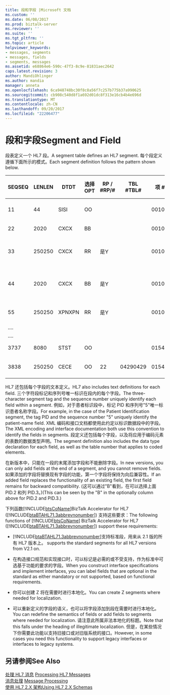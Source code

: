 ```yaml
---
title: 段和字段 |Microsoft 文档
ms.custom: ''
ms.date: 06/08/2017
ms.prod: biztalk-server
ms.reviewer: ''
ms.suite: ''
ms.tgt_pltfrm: ''
ms.topic: article
helpviewer_keywords:
- messages, segments
- messages, fields
- segments, messages
ms.assetid: e68864e6-590c-47f3-8c9e-81831aec2642
caps.latest.revision: 3
author: MandiOhlinger
ms.author: mandia
manager: anneta
ms.openlocfilehash: 6ca948748bc30f8c8a56f7c257b775b37a990625
ms.sourcegitcommit: cb908c540d8f1a692d01dc8f313e16cb4b4e696d
ms.translationtype: MT
ms.contentlocale: zh-CN
ms.lasthandoff: 09/20/2017
ms.locfileid: "22206477"
---
```

# <a name="segment-and-field"></a><span data-ttu-id="71c7d-102">段和字段</span><span class="sxs-lookup"><span data-stu-id="71c7d-102">Segment and Field</span></span>
<span data-ttu-id="71c7d-103">段表定义一个 HL7 段。</span><span class="sxs-lookup"><span data-stu-id="71c7d-103">A segment table defines an HL7 segment.</span></span> <span data-ttu-id="71c7d-104">每个段定义遵循下面所示的模式。</span><span class="sxs-lookup"><span data-stu-id="71c7d-104">Each segment definition follows the pattern shown below.</span></span>  
  
|<span data-ttu-id="71c7d-105">SEQ</span><span class="sxs-lookup"><span data-stu-id="71c7d-105">SEQ</span></span>|<span data-ttu-id="71c7d-106">LEN</span><span class="sxs-lookup"><span data-stu-id="71c7d-106">LEN</span></span>|<span data-ttu-id="71c7d-107">DT</span><span class="sxs-lookup"><span data-stu-id="71c7d-107">DT</span></span>|<span data-ttu-id="71c7d-108">选择</span><span class="sxs-lookup"><span data-stu-id="71c7d-108">OPT</span></span>|<span data-ttu-id="71c7d-109">RP / #</span><span class="sxs-lookup"><span data-stu-id="71c7d-109">RP/#</span></span>|<span data-ttu-id="71c7d-110">TBL #</span><span class="sxs-lookup"><span data-stu-id="71c7d-110">TBL#</span></span>|<span data-ttu-id="71c7d-111">项 #</span><span class="sxs-lookup"><span data-stu-id="71c7d-111">ITEM#</span></span>|<span data-ttu-id="71c7d-112">元素名称</span><span class="sxs-lookup"><span data-stu-id="71c7d-112">ELEMENT NAME</span></span>|  
|---------|---------|--------|---------|------------|-----------|------------|------------------|  
|<span data-ttu-id="71c7d-113">1</span><span class="sxs-lookup"><span data-stu-id="71c7d-113">1</span></span>|<span data-ttu-id="71c7d-114">4</span><span class="sxs-lookup"><span data-stu-id="71c7d-114">4</span></span>|<span data-ttu-id="71c7d-115">SI</span><span class="sxs-lookup"><span data-stu-id="71c7d-115">SI</span></span>|<span data-ttu-id="71c7d-116">O</span><span class="sxs-lookup"><span data-stu-id="71c7d-116">O</span></span>|||<span data-ttu-id="71c7d-117">00104</span><span class="sxs-lookup"><span data-stu-id="71c7d-117">00104</span></span>|<span data-ttu-id="71c7d-118">设置 PID 的 ID-</span><span class="sxs-lookup"><span data-stu-id="71c7d-118">Set ID - PID</span></span>|  
|<span data-ttu-id="71c7d-119">2</span><span class="sxs-lookup"><span data-stu-id="71c7d-119">2</span></span>|<span data-ttu-id="71c7d-120">20</span><span class="sxs-lookup"><span data-stu-id="71c7d-120">20</span></span>|<span data-ttu-id="71c7d-121">CX</span><span class="sxs-lookup"><span data-stu-id="71c7d-121">CX</span></span>|<span data-ttu-id="71c7d-122">B</span><span class="sxs-lookup"><span data-stu-id="71c7d-122">B</span></span>|||<span data-ttu-id="71c7d-123">00105</span><span class="sxs-lookup"><span data-stu-id="71c7d-123">00105</span></span>|<span data-ttu-id="71c7d-124">患者 ID</span><span class="sxs-lookup"><span data-stu-id="71c7d-124">Patient ID</span></span>|  
|<span data-ttu-id="71c7d-125">3</span><span class="sxs-lookup"><span data-stu-id="71c7d-125">3</span></span>|<span data-ttu-id="71c7d-126">250</span><span class="sxs-lookup"><span data-stu-id="71c7d-126">250</span></span>|<span data-ttu-id="71c7d-127">CX</span><span class="sxs-lookup"><span data-stu-id="71c7d-127">CX</span></span>|<span data-ttu-id="71c7d-128">R</span><span class="sxs-lookup"><span data-stu-id="71c7d-128">R</span></span>|<span data-ttu-id="71c7d-129">是</span><span class="sxs-lookup"><span data-stu-id="71c7d-129">Y</span></span>||<span data-ttu-id="71c7d-130">00106</span><span class="sxs-lookup"><span data-stu-id="71c7d-130">00106</span></span>|<span data-ttu-id="71c7d-131">患者标识符列表</span><span class="sxs-lookup"><span data-stu-id="71c7d-131">Patient Identifier List</span></span>|  
|<span data-ttu-id="71c7d-132">4</span><span class="sxs-lookup"><span data-stu-id="71c7d-132">4</span></span>|<span data-ttu-id="71c7d-133">20</span><span class="sxs-lookup"><span data-stu-id="71c7d-133">20</span></span>|<span data-ttu-id="71c7d-134">CX</span><span class="sxs-lookup"><span data-stu-id="71c7d-134">CX</span></span>|<span data-ttu-id="71c7d-135">B</span><span class="sxs-lookup"><span data-stu-id="71c7d-135">B</span></span>|<span data-ttu-id="71c7d-136">是</span><span class="sxs-lookup"><span data-stu-id="71c7d-136">Y</span></span>||<span data-ttu-id="71c7d-137">00107</span><span class="sxs-lookup"><span data-stu-id="71c7d-137">00107</span></span>|<span data-ttu-id="71c7d-138">备用患者 ID-PID</span><span class="sxs-lookup"><span data-stu-id="71c7d-138">Alternate Patient ID - PID</span></span>|  
|<span data-ttu-id="71c7d-139">5</span><span class="sxs-lookup"><span data-stu-id="71c7d-139">5</span></span>|<span data-ttu-id="71c7d-140">250</span><span class="sxs-lookup"><span data-stu-id="71c7d-140">250</span></span>|<span data-ttu-id="71c7d-141">XPN</span><span class="sxs-lookup"><span data-stu-id="71c7d-141">XPN</span></span>|<span data-ttu-id="71c7d-142">R</span><span class="sxs-lookup"><span data-stu-id="71c7d-142">R</span></span>|<span data-ttu-id="71c7d-143">是</span><span class="sxs-lookup"><span data-stu-id="71c7d-143">Y</span></span>||<span data-ttu-id="71c7d-144">00108</span><span class="sxs-lookup"><span data-stu-id="71c7d-144">00108</span></span>|<span data-ttu-id="71c7d-145">患者名称</span><span class="sxs-lookup"><span data-stu-id="71c7d-145">Patient Name</span></span>|  
|<span data-ttu-id="71c7d-146">..</span><span class="sxs-lookup"><span data-stu-id="71c7d-146">..</span></span>||||||||  
|<span data-ttu-id="71c7d-147">..</span><span class="sxs-lookup"><span data-stu-id="71c7d-147">..</span></span>||||||||  
|<span data-ttu-id="71c7d-148">37</span><span class="sxs-lookup"><span data-stu-id="71c7d-148">37</span></span>|<span data-ttu-id="71c7d-149">80</span><span class="sxs-lookup"><span data-stu-id="71c7d-149">80</span></span>|<span data-ttu-id="71c7d-150">ST</span><span class="sxs-lookup"><span data-stu-id="71c7d-150">ST</span></span>|<span data-ttu-id="71c7d-151">O</span><span class="sxs-lookup"><span data-stu-id="71c7d-151">O</span></span>|||<span data-ttu-id="71c7d-152">01541</span><span class="sxs-lookup"><span data-stu-id="71c7d-152">01541</span></span>|<span data-ttu-id="71c7d-153">大的压力</span><span class="sxs-lookup"><span data-stu-id="71c7d-153">Strain</span></span>|  
|<span data-ttu-id="71c7d-154">38</span><span class="sxs-lookup"><span data-stu-id="71c7d-154">38</span></span>|<span data-ttu-id="71c7d-155">250</span><span class="sxs-lookup"><span data-stu-id="71c7d-155">250</span></span>|<span data-ttu-id="71c7d-156">CE</span><span class="sxs-lookup"><span data-stu-id="71c7d-156">CE</span></span>|<span data-ttu-id="71c7d-157">O</span><span class="sxs-lookup"><span data-stu-id="71c7d-157">O</span></span>|<span data-ttu-id="71c7d-158">2</span><span class="sxs-lookup"><span data-stu-id="71c7d-158">2</span></span>|<span data-ttu-id="71c7d-159">0429</span><span class="sxs-lookup"><span data-stu-id="71c7d-159">0429</span></span>|<span data-ttu-id="71c7d-160">01542</span><span class="sxs-lookup"><span data-stu-id="71c7d-160">01542</span></span>|<span data-ttu-id="71c7d-161">生产类代码</span><span class="sxs-lookup"><span data-stu-id="71c7d-161">Production Class Code</span></span>|  
  
 <span data-ttu-id="71c7d-162">HL7 还包括每个字段的文本定义。</span><span class="sxs-lookup"><span data-stu-id="71c7d-162">HL7 also includes text definitions for each field.</span></span> <span data-ttu-id="71c7d-163">三个字符段标记和序列号唯一标识在段内的每个字段。</span><span class="sxs-lookup"><span data-stu-id="71c7d-163">The three-character segment tag and the sequence number uniquely identify each field within a segment.</span></span> <span data-ttu-id="71c7d-164">例如，对于患者标识段中，标记 PID 和序列号"5"唯一标识患者名称字段。</span><span class="sxs-lookup"><span data-stu-id="71c7d-164">For example, in the case of the Patient Identification segment, the tag PID and the sequence number "5" uniquely identify the patient-name field.</span></span> <span data-ttu-id="71c7d-165">XML 编码和接口文档都使用此约定以标识数据段中的字段。</span><span class="sxs-lookup"><span data-stu-id="71c7d-165">The XML encoding and interface documentation both use this convention to identify the fields in segments.</span></span> <span data-ttu-id="71c7d-166">段定义还包括每个字段，以及将应用于编码元素的表数的数据类型声明。</span><span class="sxs-lookup"><span data-stu-id="71c7d-166">The segment definition also includes the data type declaration for each field, as well as the table number that applies to coded elements.</span></span>  
  
 <span data-ttu-id="71c7d-167">在新版本中，只能在一段的末尾添加字段和不能删除字段。</span><span class="sxs-lookup"><span data-stu-id="71c7d-167">In new versions, you can only add fields at the end of a segment, and you cannot remove fields.</span></span> <span data-ttu-id="71c7d-168">如果添加的字段将替换现有字段的功能，第一个字段将保持为向后兼容性。</span><span class="sxs-lookup"><span data-stu-id="71c7d-168">If an added field replaces the functionality of an existing field, the first field remains for backward compatibility.</span></span> <span data-ttu-id="71c7d-169">(这可以通过"B"看到，在可以选择上面 PID.2 和列 PID.3。)</span><span class="sxs-lookup"><span data-stu-id="71c7d-169">(This can be seen by the "B" in the optionally column above for PID.2 and PID.3.)</span></span>  
  
 <span data-ttu-id="71c7d-170">下列函数[!INCLUDE[btsCoName](../../includes/btsconame-md.md)]BizTalk Accelerator for HL7 ([!INCLUDE[btaBTAHL71.3abbrevnonumber](../../includes/btabtahl71-3abbrevnonumber-md.md)]) 支持这些要求：</span><span class="sxs-lookup"><span data-stu-id="71c7d-170">The following functions of [!INCLUDE[btsCoName](../../includes/btsconame-md.md)] BizTalk Accelerator for HL7 ([!INCLUDE[btaBTAHL71.3abbrevnonumber](../../includes/btabtahl71-3abbrevnonumber-md.md)]) support these requirements:</span></span>  
  
-   [!INCLUDE[btaBTAHL71.3abbrevnonumber](../../includes/btabtahl71-3abbrevnonumber-md.md)]<span data-ttu-id="71c7d-171">支持标准段，用来从 2.1 版的所有 HL7 版本上。</span><span class="sxs-lookup"><span data-stu-id="71c7d-171"> supports the standard segments for all HL7 versions from V2.1 on.</span></span>  
  
-   <span data-ttu-id="71c7d-172">在构造接口规范和实现接口时，可以标记是必需的或不受支持，作为标准中可选基于功能的要求的字段。</span><span class="sxs-lookup"><span data-stu-id="71c7d-172">When you construct interface specifications and implement interfaces, you can label fields that are optional in the standard as either mandatory or not supported, based on functional requirements.</span></span>  
  
-   <span data-ttu-id="71c7d-173">你可以创建 Z 将在需要时进行本地化。</span><span class="sxs-lookup"><span data-stu-id="71c7d-173">You can create Z segments where needed for localization.</span></span>  
  
-   <span data-ttu-id="71c7d-174">可以重新定义的字段的语义，也可以将字段添加到段在需要时进行本地化。</span><span class="sxs-lookup"><span data-stu-id="71c7d-174">You can redefine the semantics of fields or add fields to segments where needed for localization.</span></span> <span data-ttu-id="71c7d-175">请注意此所属非法本地化的标题。</span><span class="sxs-lookup"><span data-stu-id="71c7d-175">Note that this falls under the heading of illegitimate localization.</span></span> <span data-ttu-id="71c7d-176">但是，在某些情况下你需要此功能以支持旧接口或对旧版系统的接口。</span><span class="sxs-lookup"><span data-stu-id="71c7d-176">However, in some cases you need this functionality to support legacy interfaces or interfaces to legacy systems.</span></span>  
  
## <a name="see-also"></a><span data-ttu-id="71c7d-177">另请参阅</span><span class="sxs-lookup"><span data-stu-id="71c7d-177">See Also</span></span>  
 <span data-ttu-id="71c7d-178">[处理 HL7 消息](../../adapters-and-accelerators/accelerator-hl7/processing-hl7-messages.md) </span><span class="sxs-lookup"><span data-stu-id="71c7d-178">[Processing HL7 Messages](../../adapters-and-accelerators/accelerator-hl7/processing-hl7-messages.md) </span></span>  
 <span data-ttu-id="71c7d-179">[消息处理](../../adapters-and-accelerators/accelerator-hl7/message-processing.md) </span><span class="sxs-lookup"><span data-stu-id="71c7d-179">[Message Processing](../../adapters-and-accelerators/accelerator-hl7/message-processing.md) </span></span>  
 [<span data-ttu-id="71c7d-180">使用 HL7 2.X 架构</span><span class="sxs-lookup"><span data-stu-id="71c7d-180">Using HL7 2.X Schemas</span></span>](../../adapters-and-accelerators/accelerator-hl7/using-hl7-2-x-schemas.md)